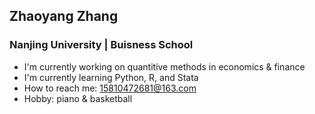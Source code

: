 ## Zhaoyang Zhang
### Nanjing University | Buisness School
- I'm currently working on quantitive methods in economics & finance
- I'm currently learning Python, R, and Stata
- How to reach me: 15810472681@163.com
- Hobby: piano & basketball

<!--
**Takaki160/Takaki160** is a ✨ _special_ ✨ repository because its `README.md` (this file) appears on your GitHub profile.

Here are some ideas to get you started:

- 🔭 I’m currently working on ...
- 🌱 I’m currently learning ...
- 👯 I’m looking to collaborate on ...
- 🤔 I’m looking for help with ...
- 💬 Ask me about ...
- 📫 How to reach me: ...
- 😄 Pronouns: ...
- ⚡ Fun fact: ...
-->
